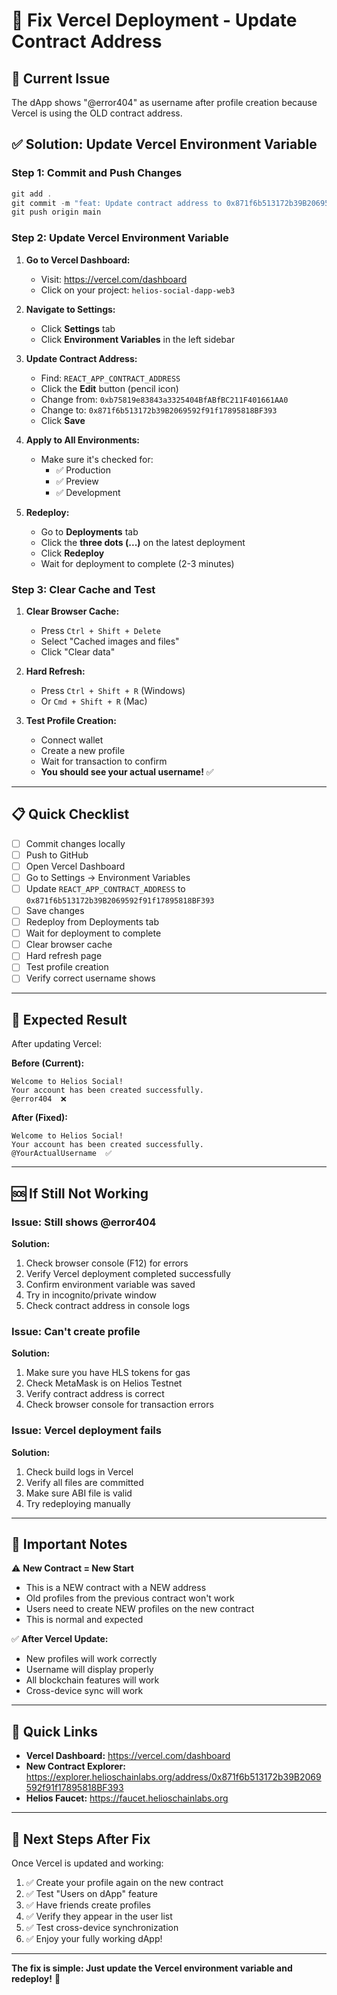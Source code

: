 # 🔧 Fix Vercel Deployment - Update Contract Address

## 🐛 Current Issue
The dApp shows "@error404" as username after profile creation because Vercel is using the OLD contract address.

## ✅ Solution: Update Vercel Environment Variable

### Step 1: Commit and Push Changes

```powershell
git add .
git commit -m "feat: Update contract address to 0x871f6b513172b39B2069592f91f17895818BF393"
git push origin main
```

### Step 2: Update Vercel Environment Variable

1. **Go to Vercel Dashboard:**
   - Visit: https://vercel.com/dashboard
   - Click on your project: `helios-social-dapp-web3`

2. **Navigate to Settings:**
   - Click **Settings** tab
   - Click **Environment Variables** in the left sidebar

3. **Update Contract Address:**
   - Find: `REACT_APP_CONTRACT_ADDRESS`
   - Click the **Edit** button (pencil icon)
   - Change from: `0xb75819e83843a3325404BfABfBC211F401661AA0`
   - Change to: `0x871f6b513172b39B2069592f91f17895818BF393`
   - Click **Save**

4. **Apply to All Environments:**
   - Make sure it's checked for:
     - ✅ Production
     - ✅ Preview
     - ✅ Development

5. **Redeploy:**
   - Go to **Deployments** tab
   - Click the **three dots (...)** on the latest deployment
   - Click **Redeploy**
   - Wait for deployment to complete (2-3 minutes)

### Step 3: Clear Cache and Test

1. **Clear Browser Cache:**
   - Press `Ctrl + Shift + Delete`
   - Select "Cached images and files"
   - Click "Clear data"

2. **Hard Refresh:**
   - Press `Ctrl + Shift + R` (Windows)
   - Or `Cmd + Shift + R` (Mac)

3. **Test Profile Creation:**
   - Connect wallet
   - Create a new profile
   - Wait for transaction to confirm
   - **You should see your actual username!** ✅

---

## 📋 Quick Checklist

- [ ] Commit changes locally
- [ ] Push to GitHub
- [ ] Open Vercel Dashboard
- [ ] Go to Settings → Environment Variables
- [ ] Update `REACT_APP_CONTRACT_ADDRESS` to `0x871f6b513172b39B2069592f91f17895818BF393`
- [ ] Save changes
- [ ] Redeploy from Deployments tab
- [ ] Wait for deployment to complete
- [ ] Clear browser cache
- [ ] Hard refresh page
- [ ] Test profile creation
- [ ] Verify correct username shows

---

## 🎯 Expected Result

After updating Vercel:

**Before (Current):**
```
Welcome to Helios Social!
Your account has been created successfully.
@error404  ❌
```

**After (Fixed):**
```
Welcome to Helios Social!
Your account has been created successfully.
@YourActualUsername  ✅
```

---

## 🆘 If Still Not Working

### Issue: Still shows @error404
**Solution:**
1. Check browser console (F12) for errors
2. Verify Vercel deployment completed successfully
3. Confirm environment variable was saved
4. Try in incognito/private window
5. Check contract address in console logs

### Issue: Can't create profile
**Solution:**
1. Make sure you have HLS tokens for gas
2. Check MetaMask is on Helios Testnet
3. Verify contract address is correct
4. Check browser console for transaction errors

### Issue: Vercel deployment fails
**Solution:**
1. Check build logs in Vercel
2. Verify all files are committed
3. Make sure ABI file is valid
4. Try redeploying manually

---

## 📝 Important Notes

⚠️ **New Contract = New Start**
- This is a NEW contract with a NEW address
- Old profiles from the previous contract won't work
- Users need to create NEW profiles on the new contract
- This is normal and expected

✅ **After Vercel Update:**
- New profiles will work correctly
- Username will display properly
- All blockchain features will work
- Cross-device sync will work

---

## 🔗 Quick Links

- **Vercel Dashboard:** https://vercel.com/dashboard
- **New Contract Explorer:** https://explorer.helioschainlabs.org/address/0x871f6b513172b39B2069592f91f17895818BF393
- **Helios Faucet:** https://faucet.helioschainlabs.org

---

## 🚀 Next Steps After Fix

Once Vercel is updated and working:

1. ✅ Create your profile again on the new contract
2. ✅ Test "Users on dApp" feature
3. ✅ Have friends create profiles
4. ✅ Verify they appear in the user list
5. ✅ Test cross-device synchronization
6. ✅ Enjoy your fully working dApp!

---

**The fix is simple: Just update the Vercel environment variable and redeploy!** 🎉
